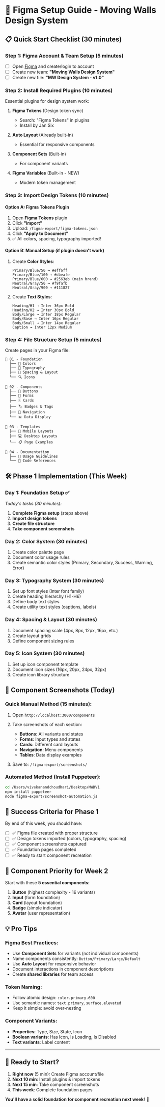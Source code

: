 # 🎨 Figma Setup Guide - Moving Walls Design System

## 📋 **Quick Start Checklist** (30 minutes)

### **Step 1: Figma Account & Team Setup** (5 minutes)
- [ ] Open [Figma](https://figma.com) and create/login to account
- [ ] Create new team: **"Moving Walls Design System"**
- [ ] Create new file: **"MW Design System - v1.0"**

### **Step 2: Install Required Plugins** (10 minutes)
Essential plugins for design system work:

1. **Figma Tokens** (Design token sync)
   - Search: "Figma Tokens" in plugins
   - Install by Jan Six

2. **Auto Layout** (Already built-in)
   - Essential for responsive components

3. **Component Sets** (Built-in)
   - For component variants

4. **Figma Variables** (Built-in - NEW)
   - Modern token management

### **Step 3: Import Design Tokens** (10 minutes)

#### Option A: Figma Tokens Plugin
1. Open **Figma Tokens** plugin
2. Click **"Import"** 
3. Upload: `/figma-export/figma-tokens.json`
4. Click **"Apply to Document"**
5. ✅ All colors, spacing, typography imported!

#### Option B: Manual Setup (if plugin doesn't work)
1. Create **Color Styles**:
   ```
   Primary/Blue/50 → #eff6ff
   Primary/Blue/100 → #dbeafe
   Primary/Blue/600 → #2563eb (main brand)
   Neutral/Gray/50 → #f9fafb
   Neutral/Gray/900 → #111827
   ```

2. Create **Text Styles**:
   ```
   Heading/H1 → Inter 36px Bold
   Heading/H2 → Inter 30px Bold
   Body/Large → Inter 18px Regular
   Body/Base → Inter 16px Regular
   Body/Small → Inter 14px Regular
   Caption → Inter 12px Medium
   ```

### **Step 4: File Structure Setup** (5 minutes)
Create pages in your Figma file:

```
📄 01 - Foundation
  ├── 🎨 Colors
  ├── 📝 Typography
  ├── 📏 Spacing & Layout
  └── 🔍 Icons

📄 02 - Components
  ├── 🔘 Buttons
  ├── 📝 Forms
  ├── 🃏 Cards
  ├── 🏷️ Badges & Tags
  ├── 🧭 Navigation
  └── 📊 Data Display

📄 03 - Templates
  ├── 📱 Mobile Layouts
  ├── 💻 Desktop Layouts
  └── 📋 Page Examples

📄 04 - Documentation
  ├── 📖 Usage Guidelines
  └── 🔗 Code References
```

## 🛠️ **Phase 1 Implementation** (This Week)

### **Day 1: Foundation Setup** ✅
*Today's tasks (30 minutes):*

1. **Complete Figma setup** (steps above)
2. **Import design tokens** 
3. **Create file structure**
4. **Take component screenshots**

### **Day 2: Color System** (30 minutes)
1. Create color palette page
2. Document color usage rules
3. Create semantic color styles (Primary, Secondary, Success, Warning, Error)

### **Day 3: Typography System** (30 minutes) 
1. Set up font styles (Inter font family)
2. Create heading hierarchy (H1-H6)
3. Define body text styles
4. Create utility text styles (captions, labels)

### **Day 4: Spacing & Layout** (30 minutes)
1. Document spacing scale (4px, 8px, 12px, 16px, etc.)
2. Create layout grids
3. Define component sizing rules

### **Day 5: Icon System** (30 minutes)
1. Set up icon component template
2. Document icon sizes (16px, 20px, 24px, 32px)
3. Create icon library structure

## 📸 **Component Screenshots** (Today)

### **Quick Manual Method** (15 minutes):
1. Open `http://localhost:3000/components`
2. Take screenshots of each section:
   - **Buttons**: All variants and states
   - **Forms**: Input types and states  
   - **Cards**: Different card layouts
   - **Navigation**: Menu components
   - **Tables**: Data display examples

3. Save to: `/figma-export/screenshots/`

### **Automated Method** (Install Puppeteer):
```bash
cd /Users/vivekanandchoudhari/Desktop/MWDV1
npm install puppeteer
node figma-export/screenshot-automation.js
```

## 🎯 **Success Criteria for Phase 1**

By end of this week, you should have:
- [ ] ✅ Figma file created with proper structure
- [ ] ✅ Design tokens imported (colors, typography, spacing)
- [ ] ✅ Component screenshots captured
- [ ] ✅ Foundation pages completed
- [ ] ✅ Ready to start component recreation

## 📱 **Component Priority for Week 2**

Start with these **5 essential components**:
1. **Button** (highest complexity - 16 variants)
2. **Input** (form foundation)
3. **Card** (layout foundation)
4. **Badge** (simple indicator)
5. **Avatar** (user representation)

## 💡 **Pro Tips**

### **Figma Best Practices:**
- Use **Component Sets** for variants (not individual components)
- Name components consistently: `Button/Primary/Large/Default`
- Use **Auto Layout** for responsive behavior
- Document interactions in component descriptions
- Create **shared libraries** for team access

### **Token Naming:**
- Follow atomic design: `color.primary.600`
- Use semantic names: `text.primary`, `surface.elevated`
- Keep it simple: avoid over-nesting

### **Component Variants:**
- **Properties**: Type, Size, State, Icon
- **Boolean variants**: Has Icon, Is Loading, Is Disabled
- **Text variants**: Label content

---

## 🚀 **Ready to Start?**

1. **Right now** (5 min): Create Figma account/file
2. **Next 10 min**: Install plugins & import tokens  
3. **Next 15 min**: Take component screenshots
4. **This week**: Complete foundation pages

**You'll have a solid foundation for component recreation next week!** 🎉
